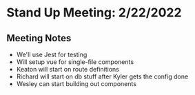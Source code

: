 # Stand Up Meeting: 2/22/2022

## Meeting Notes

- We'll use Jest for testing
- Will setup vue for single-file components
- Keaton will start on route definitions
- Richard will start on db stuff after Kyler gets the config done
- Wesley can start building out components